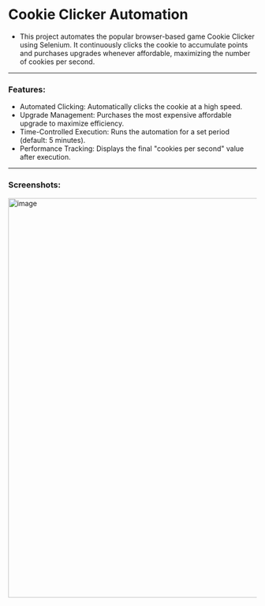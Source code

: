 # Cookie Clicker Automation

- This project automates the popular browser-based game Cookie Clicker using Selenium. It continuously clicks the cookie to accumulate points and purchases upgrades whenever affordable, maximizing the number of cookies per second.

---

### Features:

- Automated Clicking: Automatically clicks the cookie at a high speed.
- Upgrade Management: Purchases the most expensive affordable upgrade to maximize efficiency.
- Time-Controlled Execution: Runs the automation for a set period (default: 5 minutes).
- Performance Tracking: Displays the final "cookies per second" value after execution.

---

### Screenshots:

<img width="809" alt="image" src="https://github.com/user-attachments/assets/39111ad9-6edf-4a1b-984b-9ba61e39e42f" />
